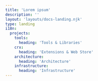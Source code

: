 ```yaml
---
title: 'Lorem ipsum'
description: ''
layout: 'layouts/docs-landing.njk'
type: landing
i18n:
  projects:
    tools:
      heading: 'Tools & Libraries'
    crx:
      heading: 'Extensions & Web Store'
    architecture:
      heading: 'Architecture'
    infrastructure:
      heading: 'Infrastructure'
---
```

